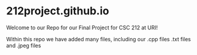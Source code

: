 # 212project.github.io

Welcome to our Repo for our Final Project for CSC 212 at URI!

Within this repo we have added many files, including our .cpp files .txt files and .jpeg files
